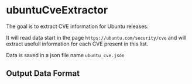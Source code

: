 # ubuntuCveExtractor

The goal is to extract CVE information for Ubuntu releases. 

It will read data start in the page `https://ubuntu.com/security/cve`
and will extract usefull information for each CVE present in this list.

Data is saved in a json file name `ubuntu_cve.json`

## Output Data Format
